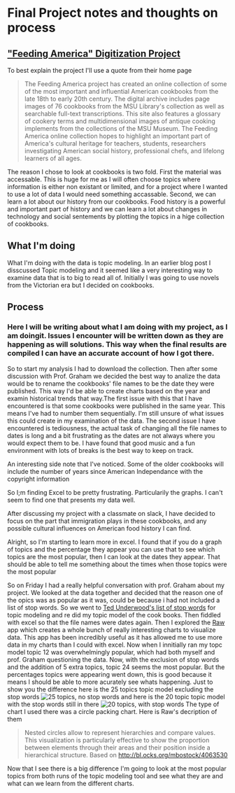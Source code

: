 # Final Project notes and thoughts on process

## ["Feeding America" Digitization Project](http://digital.lib.msu.edu/projects/cookbooks/)

To best explain the project I'll use a quote from their home page
> The Feeding America project has created an online collection of some of the most important and influential American cookbooks from the late 18th to early 20th century. The digital archive includes page images of 76 cookbooks from the MSU Library's collection as well as searchable full-text transcriptions. This site also features a glossary of cookery terms and multidimensional images of antique cooking implements from the collections of the MSU Museum.
The Feeding America online collection hopes to highlight an important part of America's cultural heritage for teachers, students, researchers investigating American social history, professional chefs, and lifelong learners of all ages.

The reason I chose to look at cookbooks is two fold.  First the material was accessable.  This is huge for me as I will often choose topics where information is either non existant or limited, and for a project where I wanted to use a lot of data I would need something accassable.  Second, we can learn a lot about our history from our cookbooks.  Food history is a powerful and important part of history and we can learn a lot about changes in technology and social sentements by plotting the topics in a hige collection of cookbooks.

## What I'm doing

What I'm doing with the data is topic modeling.  In an earlier blog post I disscussed Topic modeling and it seemed like a very interesting way to examine data that is to big to read all of.  Initially I was going to use novels from the Victorian era but I decided on cookbooks.   

## Process
### Here I will be writing about what I am doing with my project, as I am doingit.  Issues I encounter will be written down as they are happening as will solutions.  This way when the final results are compiled I can have an accurate account of how I got there.

So to start my analysis I had to download the collection. Then after some discussion with Prof. Graham we decided the best way to analize the data would be to rename the cookbooks' file names to be the date they were published.  This way I'd be able to create charts based on the year and examin historical trends that way.The first issue with this that I have encountered is that some cookbooks were published in the same year.  This means I've had to number them sequentially.  I'm still unsure of what issues this could create in my examination of the data. The second issue I have encountered is tediousness, the actual task of changing all the file names to dates is long and a bit frustrating as the dates are not always where you would expect them to be.  I have found that good music and a fun environment with lots of breaks is the best way to keep on track.

An interesting side note that I've noticed.  Some of the older cookbooks will include the number of years since American Independance with the copyright information

So I;m finding Excel to be pretty frustrating.  Particularily the graphs.  I can't seem to find one that presents my data well.

After discussing my project with a classmate on slack, I have decided to focus on the part that immigration plays in these cookbooks, and any possible cultural influences on American food history I can find.

Alright, so I'm starting to learn more in excel.  I found that if you do a graph of topics and the percentage they appear you can use that to see which topics are the most popular, then I can look at the dates they appear. That should be able to tell me something about the times when those topics were the most popular 

So on Friday I had a really helpful conversation with prof. Graham about my project.  We looked at the data together and decided that the reason one of the opics was as popular as it was, could be because i had not included a list of stop words.  So we went to [Ted Underwood's list of stop words](https://www.ideals.illinois.edu/handle/2142/45709) for topic modeling and re did my topic model of the cook books.  Then fiddled with excel so that the file names were dates again.  Then I explored the [Raw](http://raw.densitydesign.org/) app which creates a whole bunch of really interesting charts to visualize data.  This app has been incredibly useful as it has allowed me to use more data in my charts than I could with excel.  Now when I innitially ran my topc model topic 12 was overwhelmingly popular, which had both myself and prof. Graham questioning the data.  Now, with the exclusion of stop words and the addition of 5 extra topics, topic 24 seems the most popular.  But the percentages topics were appearing went down, this is good because it means I should be able to more acurately see whats happening.  Just to show you the difference here is the 25 topics topic model excluding the stop words ![25 topics, no stop words](file:///C:/Users/catha/Downloads/25%20topics,%20excluding%20stop%20wirds.svg) and here is the 20 topic topic model with the stop words still in there ![20 topics, with stop words](file:///C:/Users/catha/Downloads/20%20topics,%20includes%20stop%20words.svg) The type of chart I used there was a circle packing chart.  Here is Raw's decription of them 
> Nested circles allow to represent hierarchies and compare values. This visualization is particularly effective to show the proportion between elements through their areas and their position inside a hierarchical structure.
Based on http://bl.ocks.org/mbostock/4063530

Now that I see there is a big difference I'm going to look at the most popular topics from both runs of the topic modeling tool and see what they are and what can we learn from the different charts.